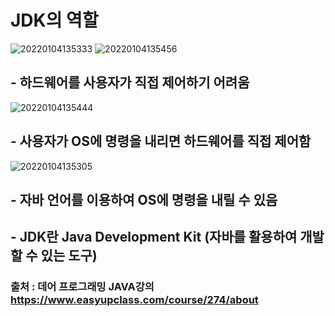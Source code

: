 # JDK의 역할
![20220104135333](https://user-images.githubusercontent.com/78770230/148012923-a1144a8f-75c1-4a4b-8f26-66cc94130025.jpg)
![20220104135456](https://user-images.githubusercontent.com/78770230/148012882-816743bd-5915-4903-8603-615c96ec0ea2.jpg)

## - 하드웨어를 사용자가 직접 제어하기 어려움

![20220104135444](https://user-images.githubusercontent.com/78770230/148013006-fcf39cb5-f318-4e4e-a452-50798d04f414.jpg)

## - 사용자가 OS에 명령을 내리면 하드웨어를 직접 제어함

![20220104135305](https://user-images.githubusercontent.com/78770230/148013102-20ac3a86-a061-4c16-ad58-f4e5ecb11b38.jpg)

## - 자바 언어를 이용하여 OS에 명령을 내릴 수 있음
## - JDK란 Java Development Kit (자바를 활용하여 개발할 수 있는 도구)











### 출처 : 데어 프로그래밍 JAVA강의 <https://www.easyupclass.com/course/274/about>
